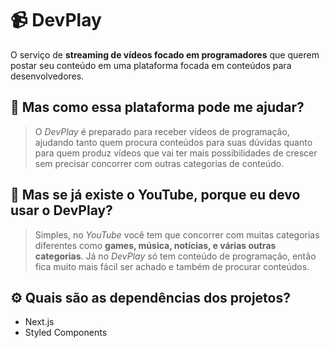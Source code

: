 # 📹 DevPlay
O serviço de **streaming de vídeos focado em programadores** que querem postar seu conteúdo em uma plataforma focada em conteúdos para desenvolvedores.

## 🤔 Mas como essa plataforma pode me ajudar?
> O *DevPlay* é preparado para receber vídeos de programação, ajudando tanto quem procura conteúdos para suas dúvidas quanto para quem produz vídeos que vai ter mais possibilidades de crescer sem precisar concorrer com outras categorias de conteúdo.

## 🤷 Mas se já existe o YouTube, porque eu devo usar o DevPlay?
> Simples, no *YouTube* você tem que concorrer com muitas categorias diferentes como **games, música, notícias, e várias outras categorias**. Já no *DevPlay* só tem conteúdo de programação, então fica muito mais fácil ser achado e também de procurar conteúdos.

## ⚙️ Quais são as dependências dos projetos?
- Next.js
- Styled Components
